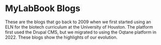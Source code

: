 # MyLabBook Blogs

These are the blogs that go back to 2009 when we first started using an ELN for the biotech curriculum at the University of Houston. 
The platform first used the Drupal CMS, but we migrated to using the Oqtane platform in 2022. These blogs show the highlights of 
our evolution. 

